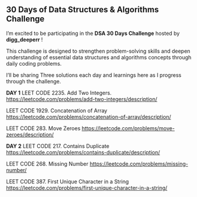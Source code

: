 
## 30 Days of Data Structures & Algorithms Challenge

I’m excited to be participating in the **DSA 30 Days Challenge** hosted by **digg_deeperr** ! 

This challenge is designed to strengthen problem-solving skills and deepen understanding of essential data structures and algorithms concepts through daily coding problems.

I’ll be sharing Three solutions each day  and learnings here as I progress through the challenge.

**DAY 1**
LEET CODE 2235. Add Two Integers.
https://leetcode.com/problems/add-two-integers/description/

LEET CODE 1929. Concatenation of Array
https://leetcode.com/problems/concatenation-of-array/description/

LEET CODE 283. Move Zeroes
https://leetcode.com/problems/move-zeroes/description/

**DAY 2**
LEET CODE  217. Contains Duplicate
https://leetcode.com/problems/contains-duplicate/description/

LEET CODE 268. Missing Number
https://leetcode.com/problems/missing-number/

LEET CODE 387. First Unique Character in a String
https://leetcode.com/problems/first-unique-character-in-a-string/
